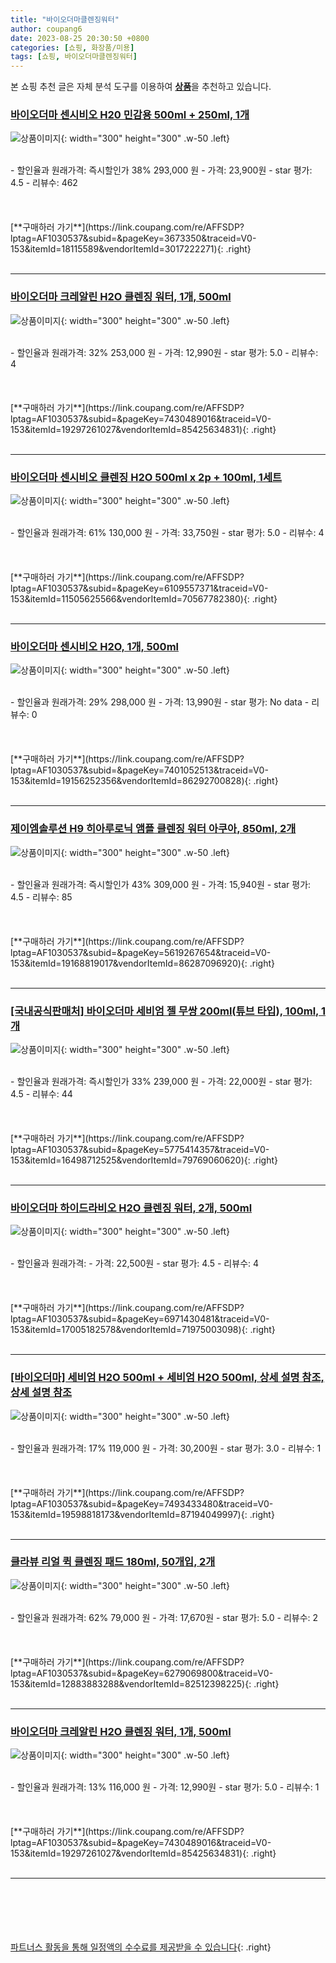 ```yaml
---
title: "바이오더마클렌징워터"
author: coupang6
date: 2023-08-25 20:30:50 +0800
categories: [쇼핑, 화장품/미용]
tags: [쇼핑, 바이오더마클렌징워터]
---
```


본 쇼핑 추천 글은 자체 분석 도구를 이용하여 [**상품**](https://link.coupang.com/a/bao1ui)을 추천하고 있습니다.

### [바이오더마 센시비오 H20 민감용 500ml + 250ml, 1개](https://link.coupang.com/re/AFFSDP?lptag=AF1030537&subid=&pageKey=3673350&traceid=V0-153&itemId=18115589&vendorItemId=3017222271)

![상품이미지](https://thumbnail10.coupangcdn.com/thumbnails/remote/230x230ex/image/retail/images/2520208468946076-5ec64dbf-35a7-4164-a87b-470b3269e57f.jpg){: width="300" height="300" .w-50 .left}


<br>
- 할인율과 원래가격: 즉시할인가 38%  293,000   원
- 가격: 23,900원
- star 평가: 4.5
- 리뷰수: 462
<br>
<br>
<br>
<br>
[**구매하러 가기**](https://link.coupang.com/re/AFFSDP?lptag=AF1030537&subid=&pageKey=3673350&traceid=V0-153&itemId=18115589&vendorItemId=3017222271){: .right}
<br>
<br>

---

### [바이오더마 크레알린 H2O 클렌징 워터, 1개, 500ml](https://link.coupang.com/re/AFFSDP?lptag=AF1030537&subid=&pageKey=7430489016&traceid=V0-153&itemId=19297261027&vendorItemId=85425634831)

![상품이미지](https://thumbnail9.coupangcdn.com/thumbnails/remote/230x230ex/image/vendor_inventory/eaac/a96983f1b3d2a318338b7e28ef511c473fcaf9e394ec386d6d5d2f32f1d2.jpeg){: width="300" height="300" .w-50 .left}


<br>
- 할인율과 원래가격: 32%  253,000   원
- 가격: 12,990원
- star 평가: 5.0
- 리뷰수: 4
<br>
<br>
<br>
<br>
[**구매하러 가기**](https://link.coupang.com/re/AFFSDP?lptag=AF1030537&subid=&pageKey=7430489016&traceid=V0-153&itemId=19297261027&vendorItemId=85425634831){: .right}
<br>
<br>

---

### [바이오더마 센시비오 클렌징 H2O 500ml x 2p + 100ml, 1세트](https://link.coupang.com/re/AFFSDP?lptag=AF1030537&subid=&pageKey=6109557371&traceid=V0-153&itemId=11505625566&vendorItemId=70567782380)

![상품이미지](https://thumbnail9.coupangcdn.com/thumbnails/remote/230x230ex/image/retail/images/3473212743536268-b9967c23-639e-40d9-bc36-df0dddb83ceb.jpg){: width="300" height="300" .w-50 .left}


<br>
- 할인율과 원래가격: 61%  130,000   원
- 가격: 33,750원
- star 평가: 5.0
- 리뷰수: 4
<br>
<br>
<br>
<br>
[**구매하러 가기**](https://link.coupang.com/re/AFFSDP?lptag=AF1030537&subid=&pageKey=6109557371&traceid=V0-153&itemId=11505625566&vendorItemId=70567782380){: .right}
<br>
<br>

---

### [바이오더마 센시비오 H2O, 1개, 500ml](https://link.coupang.com/re/AFFSDP?lptag=AF1030537&subid=&pageKey=7401052513&traceid=V0-153&itemId=19156252356&vendorItemId=86292700828)

![상품이미지](https://thumbnail9.coupangcdn.com/thumbnails/remote/230x230ex/image/vendor_inventory/4c8c/d8ee66011f2e49ef55be229d7fbc0dc7274beb55d82395368856bbe746a7.jpg){: width="300" height="300" .w-50 .left}


<br>
- 할인율과 원래가격: 29%  298,000   원
- 가격: 13,990원
- star 평가: No data
- 리뷰수: 0
<br>
<br>
<br>
<br>
[**구매하러 가기**](https://link.coupang.com/re/AFFSDP?lptag=AF1030537&subid=&pageKey=7401052513&traceid=V0-153&itemId=19156252356&vendorItemId=86292700828){: .right}
<br>
<br>

---

### [제이엠솔루션 H9 히아루로닉 앰플 클렌징 워터 아쿠아, 850ml, 2개](https://link.coupang.com/re/AFFSDP?lptag=AF1030537&subid=&pageKey=5619267654&traceid=V0-153&itemId=19168819017&vendorItemId=86287096920)

![상품이미지](https://thumbnail7.coupangcdn.com/thumbnails/remote/230x230ex/image/retail/images/d8fa8f62-7dae-42a2-ae69-ccb07fd273771774368069738003205.png){: width="300" height="300" .w-50 .left}


<br>
- 할인율과 원래가격: 즉시할인가 43%  309,000   원
- 가격: 15,940원
- star 평가: 4.5
- 리뷰수: 85
<br>
<br>
<br>
<br>
[**구매하러 가기**](https://link.coupang.com/re/AFFSDP?lptag=AF1030537&subid=&pageKey=5619267654&traceid=V0-153&itemId=19168819017&vendorItemId=86287096920){: .right}
<br>
<br>

---

### [[국내공식판매처] 바이오더마 세비엄 젤 무쌍 200ml(튜브 타입), 100ml, 1개](https://link.coupang.com/re/AFFSDP?lptag=AF1030537&subid=&pageKey=5775414357&traceid=V0-153&itemId=16498712525&vendorItemId=79769060620)

![상품이미지](https://thumbnail6.coupangcdn.com/thumbnails/remote/230x230ex/image/vendor_inventory/6388/1edd7f66ddcea360eb6f4e02f3192d4fca7fc3af754ebe44bb091a3b409f.jpg){: width="300" height="300" .w-50 .left}


<br>
- 할인율과 원래가격: 즉시할인가 33%  239,000   원
- 가격: 22,000원
- star 평가: 4.5
- 리뷰수: 44
<br>
<br>
<br>
<br>
[**구매하러 가기**](https://link.coupang.com/re/AFFSDP?lptag=AF1030537&subid=&pageKey=5775414357&traceid=V0-153&itemId=16498712525&vendorItemId=79769060620){: .right}
<br>
<br>

---

### [바이오더마 하이드라비오 H2O 클렌징 워터, 2개, 500ml](https://link.coupang.com/re/AFFSDP?lptag=AF1030537&subid=&pageKey=6971430481&traceid=V0-153&itemId=17005182578&vendorItemId=71975003098)

![상품이미지](https://thumbnail7.coupangcdn.com/thumbnails/remote/230x230ex/image/vendor_inventory/cca5/4be6c96a40875fba057b69c5e825fecf3b21184fe2a8c1762e2f2260d29a.jpg){: width="300" height="300" .w-50 .left}


<br>
- 할인율과 원래가격: 
- 가격: 22,500원
- star 평가: 4.5
- 리뷰수: 4
<br>
<br>
<br>
<br>
[**구매하러 가기**](https://link.coupang.com/re/AFFSDP?lptag=AF1030537&subid=&pageKey=6971430481&traceid=V0-153&itemId=17005182578&vendorItemId=71975003098){: .right}
<br>
<br>

---

### [[바이오더마] 세비엄 H2O 500ml + 세비엄 H2O 500ml, 상세 설명 참조, 상세 설명 참조](https://link.coupang.com/re/AFFSDP?lptag=AF1030537&subid=&pageKey=7493433480&traceid=V0-153&itemId=19598818173&vendorItemId=87194049997)

![상품이미지](https://thumbnail8.coupangcdn.com/thumbnails/remote/230x230ex/image/vendor_inventory/6961/18185e527aa4e975b3e7cc4779f73798e3f745a950fe077871c766686b7d.jpg){: width="300" height="300" .w-50 .left}


<br>
- 할인율과 원래가격: 17%  119,000   원
- 가격: 30,200원
- star 평가: 3.0
- 리뷰수: 1
<br>
<br>
<br>
<br>
[**구매하러 가기**](https://link.coupang.com/re/AFFSDP?lptag=AF1030537&subid=&pageKey=7493433480&traceid=V0-153&itemId=19598818173&vendorItemId=87194049997){: .right}
<br>
<br>

---

### [클라뷰 리얼 퀵 클렌징 패드 180ml, 50개입, 2개](https://link.coupang.com/re/AFFSDP?lptag=AF1030537&subid=&pageKey=6279069800&traceid=V0-153&itemId=12883883288&vendorItemId=82512398225)

![상품이미지](https://thumbnail6.coupangcdn.com/thumbnails/remote/230x230ex/image/vendor_inventory/6a93/6953f07b51161a481c2769bb5d32b5d10544b7717e4d6aa9742e8df632ed.jpg){: width="300" height="300" .w-50 .left}


<br>
- 할인율과 원래가격: 62%  79,000   원
- 가격: 17,670원
- star 평가: 5.0
- 리뷰수: 2
<br>
<br>
<br>
<br>
[**구매하러 가기**](https://link.coupang.com/re/AFFSDP?lptag=AF1030537&subid=&pageKey=6279069800&traceid=V0-153&itemId=12883883288&vendorItemId=82512398225){: .right}
<br>
<br>

---

### [바이오더마 크레알린 H2O 클렌징 워터, 1개, 500ml](https://link.coupang.com/re/AFFSDP?lptag=AF1030537&subid=&pageKey=7430489016&traceid=V0-153&itemId=19297261027&vendorItemId=85425634831)

![상품이미지](https://thumbnail9.coupangcdn.com/thumbnails/remote/230x230ex/image/vendor_inventory/eaac/a96983f1b3d2a318338b7e28ef511c473fcaf9e394ec386d6d5d2f32f1d2.jpeg){: width="300" height="300" .w-50 .left}


<br>
- 할인율과 원래가격: 13%  116,000   원
- 가격: 12,990원
- star 평가: 5.0
- 리뷰수: 1
<br>
<br>
<br>
<br>
[**구매하러 가기**](https://link.coupang.com/re/AFFSDP?lptag=AF1030537&subid=&pageKey=7430489016&traceid=V0-153&itemId=19297261027&vendorItemId=85425634831){: .right}
<br>
<br>

---
<br><br><br><br><br> [파트너스 활동을 통해 일정액의 수수료를 제공받을 수 있습니다](https://link.coupang.com/a/bao1ui){: .right}